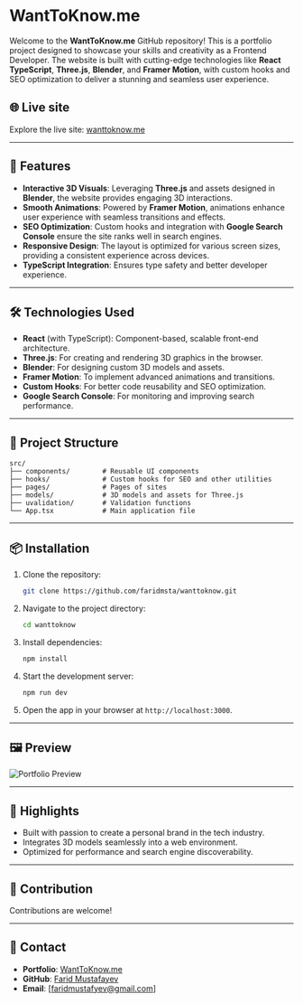 # WantToKnow.me

Welcome to the **WantToKnow.me** GitHub repository! This is a portfolio project designed to showcase your skills and creativity as a Frontend Developer. The website is built with cutting-edge technologies like **React TypeScript**, **Three.js**, **Blender**, and **Framer Motion**, with custom hooks and SEO optimization to deliver a stunning and seamless user experience.

## 🌐 Live site

Explore the live site: [wanttoknow.me](https://www.wanttoknow.me/)

---

## 🚀 Features

- **Interactive 3D Visuals**: Leveraging **Three.js** and assets designed in **Blender**, the website provides engaging 3D interactions.
- **Smooth Animations**: Powered by **Framer Motion**, animations enhance user experience with seamless transitions and effects.
- **SEO Optimization**: Custom hooks and integration with **Google Search Console** ensure the site ranks well in search engines.
- **Responsive Design**: The layout is optimized for various screen sizes, providing a consistent experience across devices.
- **TypeScript Integration**: Ensures type safety and better developer experience.

---

## 🛠️ Technologies Used

- **React** (with TypeScript): Component-based, scalable front-end architecture.
- **Three.js**: For creating and rendering 3D graphics in the browser.
- **Blender**: For designing custom 3D models and assets.
- **Framer Motion**: To implement advanced animations and transitions.
- **Custom Hooks**: For better code reusability and SEO optimization.
- **Google Search Console**: For monitoring and improving search performance.

---

## 📂 Project Structure

```plaintext
src/
├── components/        # Reusable UI components
├── hooks/             # Custom hooks for SEO and other utilities
├── pages/             # Pages of sites
├── models/            # 3D models and assets for Three.js
├── uvalidation/       # Validation functions
└── App.tsx            # Main application file
```

---

## 📦 Installation

1. Clone the repository:

   ```bash
   git clone https://github.com/faridmsta/wanttoknow.git
   ```

2. Navigate to the project directory:

   ```bash
   cd wanttoknow
   ```

3. Install dependencies:

   ```bash
   npm install
   ```

4. Start the development server:

   ```bash
   npm run dev
   ```

5. Open the app in your browser at `http://localhost:3000`.

---

## 🖼️ Preview

![Portfolio Preview](https://media.licdn.com/dms/image/v2/D4E22AQGJRBjpZfgH4w/feedshare-shrink_2048_1536/B4EZQsqjlPGYAw-/0/1735916143861?e=1739404800&v=beta&t=O_lsT8wRikdmZ8D5ODeOd8zgc0ihD_RQSpolT0oPEs0)  


---

## 🌟 Highlights

- Built with passion to create a personal brand in the tech industry.
- Integrates 3D models seamlessly into a web environment.
- Optimized for performance and search engine discoverability.

---

## 🤝 Contribution

Contributions are welcome!

---

## 📧 Contact

- **Portfolio**: [WantToKnow.me](https://www.wanttoknow.me/)  
- **GitHub**: [Farid Mustafayev](https://github.com/faridmsta)  
- **Email**: [faridmustafyev@gmail.com]



